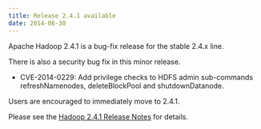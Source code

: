 ```yaml
---
title: Release 2.4.1 available
date: 2014-06-30
---
```

<!---
  Licensed under the Apache License, Version 2.0 (the "License");
  you may not use this file except in compliance with the License.
  You may obtain a copy of the License at

   http://www.apache.org/licenses/LICENSE-2.0

  Unless required by applicable law or agreed to in writing, software
  distributed under the License is distributed on an "AS IS" BASIS,
  WITHOUT WARRANTIES OR CONDITIONS OF ANY KIND, either express or implied.
  See the License for the specific language governing permissions and
  limitations under the License. See accompanying LICENSE file.
-->

Apache Hadoop 2.4.1 is a bug-fix release for the stable 2.4.x line.

There is also a security bug fix in this minor release.

-   CVE-2014-0229: Add privilege checks to HDFS admin sub-commands
refreshNamenodes, deleteBlockPool and shutdownDatanode.

Users are encouraged to immediately move to 2.4.1.

Please see the [Hadoop 2.4.1 Release
Notes](https://hadoop.apache.org/docs/r2.4.1/hadoop-project-dist/hadoop-common/releasenotes.html)
for details.

